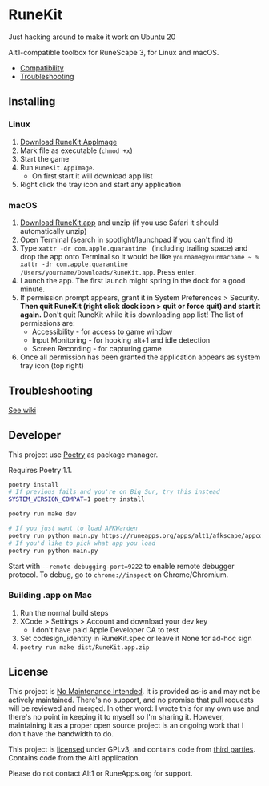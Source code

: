 # RuneKit

Just hacking around to make it work on Ubuntu 20

Alt1-compatible toolbox for RuneScape 3, for Linux and macOS.

* [Compatibility](https://github.com/whs/runekit/wiki/App-Compatibility)
* [Troubleshooting](https://github.com/whs/runekit/wiki/Troubleshooting)

## Installing

### Linux

1. [Download RuneKit.AppImage](https://github.com/whs/runekit/releases/tag/continuous)
2. Mark file as executable (`chmod +x`)
3. Start the game
4. Run `RuneKit.AppImage`.
   - On first start it will download app list
5. Right click the tray icon and start any application

### macOS

1. [Download RuneKit.app](https://github.com/whs/runekit/releases/tag/continuous) and unzip (if you use Safari it should automatically unzip)
2. Open Terminal (search in spotlight/launchpad if you can't find it)
3. Type `xattr -dr com.apple.quarantine ` (including trailing space) and drop the app onto Terminal so it would be like `yourname@yourmacname ~ % xattr -dr com.apple.quarantine /Users/yourname/Downloads/RuneKit.app`. Press enter.
4. Launch the app. The first launch might spring in the dock for a good minute.
5. If permission prompt appears, grant it in System Preferences > Security. **Then quit RuneKit (right click dock icon > quit or force quit) and start it again.** Don't quit RuneKit while it is downloading app list! The list of permissions are:
   - Accessibility - for access to game window
   - Input Monitoring - for hooking alt+1 and idle detection
   - Screen Recording - for capturing game
6. Once all permission has been granted the application appears as system tray icon (top right)

## Troubleshooting

[See wiki](https://github.com/whs/runekit/wiki/Troubleshooting)

## Developer

This project use [Poetry](https://python-poetry.org) as package manager.

Requires Poetry 1.1.

```sh
poetry install
# If previous fails and you're on Big Sur, try this instead
SYSTEM_VERSION_COMPAT=1 poetry install

poetry run make dev

# If you just want to load AFKWarden
poetry run python main.py https://runeapps.org/apps/alt1/afkscape/appconfig.json
# If you'd like to pick what app you load
poetry run python main.py
```

Start with `--remote-debugging-port=9222` to enable remote debugger protocol.
To debug, go to `chrome://inspect` on Chrome/Chromium.

### Building .app on Mac

1. Run the normal build steps
2. XCode > Settings > Account and download your dev key
   - I don't have paid Apple Developer CA to test
3. Set codesign_identity in  RuneKit.spec or leave it None for ad-hoc sign
5. `poetry run make dist/RuneKit.app.zip`

## License

This project is [No Maintenance Intended](https://unmaintained.tech/).
It is provided as-is and may not be actively maintained. There's no support, and no promise that pull requests will be
reviewed and merged. In other word: I wrote this for my own use and there's no point in keeping it to myself so I'm sharing it.
However, maintaining it as a proper open source project is an ongoing work that I don't have the bandwidth to do.

This project is [licensed](LICENSE) under GPLv3, and contains code from [third parties](THIRD_PARTY_LICENSE.md).
Contains code from the Alt1 application.

Please do not contact Alt1 or RuneApps.org for support.
